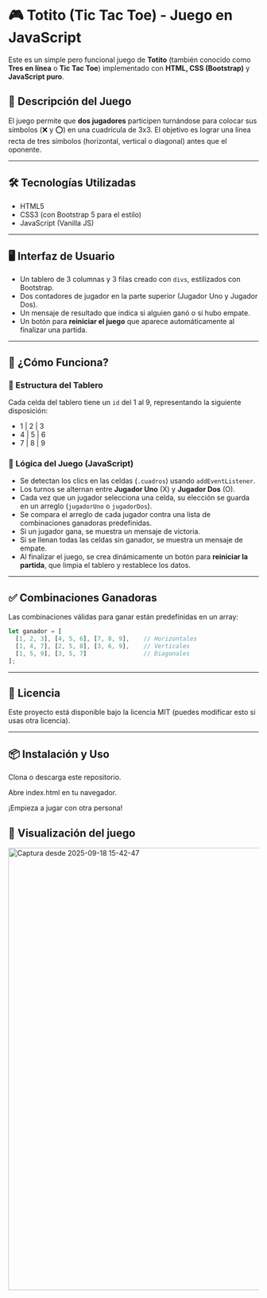 # 🎮 Totito (Tic Tac Toe) - Juego en JavaScript

Este es un simple pero funcional juego de **Totito** (también conocido como **Tres en línea** o **Tic Tac Toe**) implementado con **HTML, CSS (Bootstrap)** y **JavaScript puro**.

## 🧩 Descripción del Juego

El juego permite que **dos jugadores** participen turnándose para colocar sus símbolos (❌ y ⭕️) en una cuadrícula de 3x3. El objetivo es lograr una línea recta de tres símbolos (horizontal, vertical o diagonal) antes que el oponente.

---

## 🛠️ Tecnologías Utilizadas

- HTML5
- CSS3 (con Bootstrap 5 para el estilo)
- JavaScript (Vanilla JS)

---

## 🖥️ Interfaz de Usuario

- Un tablero de 3 columnas y 3 filas creado con `divs`, estilizados con Bootstrap.
- Dos contadores de jugador en la parte superior (Jugador Uno y Jugador Dos).
- Un mensaje de resultado que indica si alguien ganó o si hubo empate.
- Un botón para **reiniciar el juego** que aparece automáticamente al finalizar una partida.

---

## 🚀 ¿Cómo Funciona?

### 📌 Estructura del Tablero

Cada celda del tablero tiene un `id` del 1 al 9, representando la siguiente disposición:

- 1 | 2 | 3
- 4 | 5 | 6
- 7 | 8 | 9



### 📜 Lógica del Juego (JavaScript)

- Se detectan los clics en las celdas (`.cuadros`) usando `addEventListener`.
- Los turnos se alternan entre **Jugador Uno** (X) y **Jugador Dos** (O).
- Cada vez que un jugador selecciona una celda, su elección se guarda en un arreglo (`jugadorUno` o `jugadorDos`).
- Se compara el arreglo de cada jugador contra una lista de combinaciones ganadoras predefinidas.
- Si un jugador gana, se muestra un mensaje de victoria.
- Si se llenan todas las celdas sin ganador, se muestra un mensaje de empate.
- Al finalizar el juego, se crea dinámicamente un botón para **reiniciar la partida**, que limpia el tablero y restablece los datos.

---

## ✅ Combinaciones Ganadoras

Las combinaciones válidas para ganar están predefinidas en un array:

```js
let ganador = [
  [1, 2, 3], [4, 5, 6], [7, 8, 9],    // Horizontales
  [1, 4, 7], [2, 5, 8], [3, 6, 9],    // Verticales
  [1, 5, 9], [3, 5, 7]                // Diagonales
];
```
---
## 📝 Licencia
Este proyecto está disponible bajo la licencia MIT (puedes modificar esto si usas otra licencia).

---
## 📦 Instalación y Uso
Clona o descarga este repositorio.

Abre index.html en tu navegador.

¡Empieza a jugar con otra persona!

## 📸 Visualización del juego
<img width="1407" height="891" alt="Captura desde 2025-09-18 15-42-47" src="https://github.com/user-attachments/assets/d8086068-c177-4b33-8c86-36c00102feb4" />
